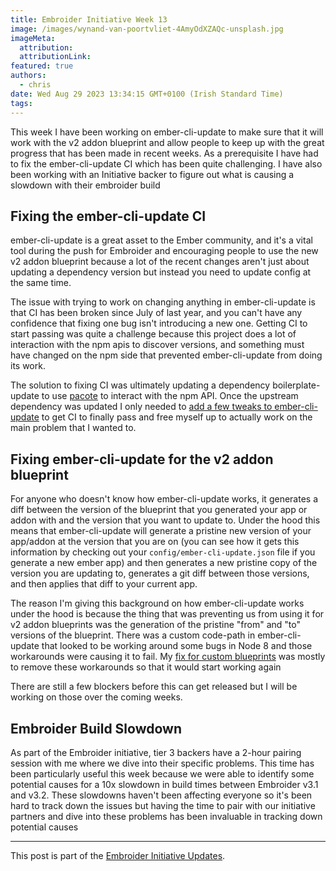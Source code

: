 ```yaml
---
title: Embroider Initiative Week 13
image: /images/wynand-van-poortvliet-4AmyOdXZAQc-unsplash.jpg
imageMeta:
  attribution:
  attributionLink:
featured: true
authors:
  - chris
date: Wed Aug 29 2023 13:34:15 GMT+0100 (Irish Standard Time)
tags:
---
```


This week I have been working on ember-cli-update to make sure that it will work with the v2 addon blueprint and allow people to keep up with the great progress that has been made in recent weeks. As a prerequisite I have had to fix the ember-cli-update CI which has been quite challenging. I have also been working with an Initiative backer to figure out what is causing a slowdown with their embroider build


## Fixing the ember-cli-update CI

ember-cli-update is a great asset to the Ember community, and it's a vital tool during the push for Embroider and encouraging people to use the new v2 addon blueprint because a lot of the recent changes aren't just about updating a dependency version but instead you need to update config at the same time.

The issue with trying to work on changing anything in ember-cli-update is that CI has been broken since July of last year, and you can't have any confidence that fixing one bug isn't introducing a new one. Getting CI to start passing was quite a challenge because this project does a lot of interaction with the npm apis to discover versions, and something must have changed on the npm side that prevented ember-cli-update from doing its work.

The solution to fixing CI was ultimately updating a dependency boilerplate-update to use [pacote](https://www.npmjs.com/package/pacote) to interact with the npm API. Once the upstream dependency was updated I only needed to [add a few tweaks to ember-cli-update](https://github.com/ember-cli/ember-cli-update/pull/1243) to get CI to finally pass and free myself up to actually work on the main problem that I wanted to.

## Fixing ember-cli-update for the v2 addon blueprint

For anyone who doesn't know how ember-cli-update works, it generates a diff between the version of the blueprint that you generated your app or addon with and the version that you want to update to. Under the hood this means that ember-cli-update will generate a pristine new version of your app/addon at the version that you are on (you can see how it gets this information by checking out your `config/ember-cli-update.json` file if you generate a new ember app) and then generates a new pristine copy of the version you are updating to, generates a git diff between those versions, and then applies that diff to your current app.

The reason I'm giving this background on how ember-cli-update works under the hood is because the thing that was preventing us from using it for v2 addon blueprints was the generation of the pristine "from" and "to" versions of the blueprint. There was a custom code-path in ember-cli-update that looked to be working around some bugs in Node 8 and those workarounds were causing it to fail. My [fix for custom blueprints](https://github.com/ember-cli/ember-cli-update/pull/1240) was mostly to remove these workarounds so that it would start working again

There are still a few blockers before this can get released but I will be working on those over the coming weeks.

## Embroider Build Slowdown

As part of the Embroider initiative, tier 3 backers have a 2-hour pairing session with me where we dive into their specific problems. This time has been particularly useful this week because we were able to identify some potential causes for a 10x slowdown in build times between Embroider v3.1 and v3.2. These slowdowns haven't been affecting everyone so it's been hard to track down the issues but having the time to pair with our initiative partners and dive into these problems has been invaluable in tracking down potential causes

--- 

This post is part of the [Embroider Initiative Updates](/embroider-initiative-updates).
